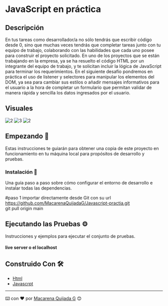 # JavaScript en práctica

## Descripción 
En tus tareas como desarrollador/a no sólo tendrás que escribir código desde 0, sino que muchas veces tendrás que completar tareas junto con tu equipo de trabajo, colaborando con las habilidades que cada uno posee para construir el proyecto solicitado.
En uno de los proyectos que se están trabajando en la empresa, ya se ha resuelto el código HTML por un integrante del equipo de trabajo, y te solicitan incluir la lógica de JavaScript para terminar los requerimientos.
En el siguiente desafío pondremos en práctica el uso de listener y selectores para manipular los elementos del DOM, ya sea para cambiar sus estilos o añadir mensajes informativos para el usuario a la hora de completar un formulario que permitan validar de manera rápida y sencilla los datos ingresados por el usuario.
## Visuales 
![2](https://github.com/MacarenaQuijadaG/Javascript-practia/assets/50925916/30f0dc25-3962-4b83-bd71-ce1b765bf790)
![3](https://github.com/MacarenaQuijadaG/Javascript-practia/assets/50925916/9ded0f57-cf9a-46e3-8afb-7044450be386)
![2](https://github.com/MacarenaQuijadaG/Javascript-practia/assets/50925916/70ebcbc3-2fa9-433b-b5fb-2e7f0eae5b7f)


## Empezando 🚀

Estas instrucciones te guiarán para obtener una copia de este proyecto en funcionamiento en tu máquina local para propósitos de desarrollo y pruebas.


### Instalación 🔧

Una guía paso a paso sobre cómo configurar el entorno de desarrollo e instalar todas las dependencias.

#paso 1
importar directamente desde Git con su url https://github.com/MacarenaQuijadaG/Javascript-practia.git                   
git pull origin main

## Ejecutando las Pruebas ⚙️

Instrucciones y ejemplos para ejecutar el conjunto de pruebas.

#### live server o el localhost

## Construido Con 🛠️

- [Html](https://developer.mozilla.org/en-US/docs/Web/HTML) 
- [Javascrpt](https://developer.mozilla.org/es/docs/Web/JavaScript)


---

⌨️ con ❤️ por [Macarena Quijada G](https://github.com/MacarenaQuijadaG) 😊
